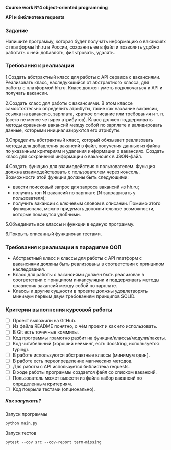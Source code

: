 ____Course work №4 object-oriented programming____

____API и библиотека requests____

### Задание
Напишите программу, которая будет получать информацию о вакансиях с платформы hh.ru в России, сохранять ее в файл и позволять удобно работать с ней: добавлять, фильтровать, удалять.

### Требования к реализации

1.Создать абстрактный класс для работы с API сервиса с вакансиями. 
Реализовать класс, наследующийся от абстрактного класса, для работы с платформой hh.ru. 
Класс должен уметь подключаться к API и получать вакансии.

2.Создать класс для работы с вакансиями. 
В этом классе самостоятельно определить атрибуты, 
такие как название вакансии, ссылка на вакансию, зарплата, 
краткое описание или требования и т. п. (всего не менее четырех атрибутов). 
Класс должен поддерживать методы сравнения вакансий между собой по зарплате и валидировать данные,
которыми инициализируются его атрибуты.

3.Определить абстрактный класс, 
который обязывает реализовать методы для добавления вакансий в файл, 
получения данных из файла по указанным критериям и удаления информации о вакансиях. 
Создать класс для сохранения информации о вакансиях в JSON-файл. 

4.Создать функцию для взаимодействия с пользователем. 
Функция должна взаимодействовать с пользователем через консоль. 
Возможности этой функции должны быть следующими:
  - ввести поисковый запрос для запроса вакансий из hh.ru;
  - получить топ N вакансий по зарплате (N запрашивать у пользователя);
  - получить вакансии с ключевым словом в описании.
Помимо этого функционала, можно придумать дополнительные возможности, которые покажутся удобными.

5.Объединить все классы и функции в единую программу.

6.Покрыть описанный функционал тестами.

### Требования к реализации в парадигме ООП
  - Абстрактный класс и классы для работы с API платформ с вакансиями должны быть реализованы в соответствии с принципом наследования.
  - Класс для работы с вакансиями должен быть реализован в соответствии с принципом инкапсуляции и поддерживать методы сравнения вакансий между собой по зарплате.
  - Классы и другие сущности в проекте должны удовлетворять минимум первым двум требованиям принципов SOLID.


### Критерии выполнения курсовой работы
  - [ ] Проект выложили на GitHub.
  - [ ] Из файла README понятно, о чём проект и как его использовать.
  - [ ] В Git есть точечные коммиты.
  - [ ] Код программы грамотно разбит на функции/классы/модули/пакеты.
  - [ ] Код читабельный (хороший нейминг, есть docstring, используется typing).
  - [ ] В работе используются абстрактные классы (минимум один).
  - [ ] В работе есть переопределение магических методов.
  - [ ] Для работы с API используется библиотека requests.
  - [ ] В ходе работы программы создается файл со списком вакансий.
  - [ ] Пользователь может вывести из файла набор вакансий по определенным критериям.
  - [ ] Код покрыли тестами (опционально).

##### Как запускать?
Запуск программы
```
python main.py
```
Запуск тестов
```
pytest --cov src --cov-report term-missing
```
